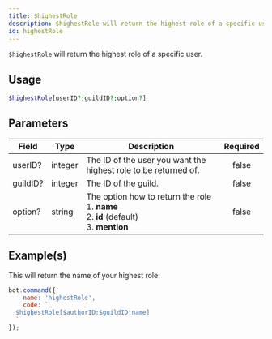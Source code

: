 ```yaml
---
title: $highestRole
description: $highestRole will return the highest role of a specific user.
id: highestRole
---
```


`$highestRole` will return the highest role of a specific user.

## Usage

```php
$highestRole[userID?;guildID?;option?]
```

## Parameters

| Field    | Type    | Description                                                                                           | Required |
| -------- | ------- | ----------------------------------------------------------------------------------------------------- | :------: |
| userID?  | integer | The ID of the user you want the highest role to be returned of.                                       |  false   |
| guildID? | integer | The ID of the guild.                                                                                  |  false   |
| option?  | string  | The option how to return the role <br /> 1. **name** <br /> 2. **id** (default) <br /> 3. **mention** |  false   |

## Example(s)

This will return the name of your highest role:

```javascript
bot.command({
    name: 'highestRole',
    code: `
  $highestRole[$authorID;$guildID;name]
  `
});
```
